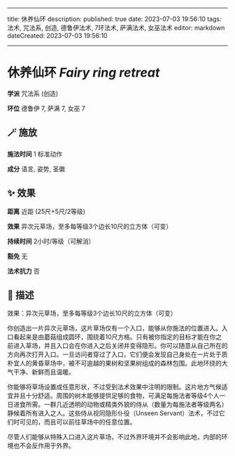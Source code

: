 
---
title: 休养仙环
description: 
published: true
date: 2023-07-03 19:56:10
tags: 法术, 咒法系, 创造, 德鲁伊法术, 7环法术, 萨满法术, 女巫法术
editor: markdown
dateCreated: 2023-07-03 19:56:10

---

# **休养仙环** *Fairy ring retreat*

**学派** 咒法系 (创造) 

**环位** 德鲁伊 7, 萨满 7, 女巫 7

## 🪄 施放

**施法时间** 1 标准动作

**成分** 语言, 姿势, 圣徽

## ✨ 效果  

**距离** 近距 (25尺+5尺/2等级) 

**效果** 异次元草场，至多每等级3个边长10尺的立方体（可变） 

**持续时间** 2小时/等级（可解消） 

**豁免** 无

**法术抗力** 否

## 📖 描述

效果：异次元草场，至多每等级3个边长10尺的立方体（可变）

你创造出一片异次元草场，这片草场仅有一个入口，能够从你施法的位置进入。入口看起来是由蘑菇组成圆环，围绕着10尺方格。只有被你指定的目标才能在你之前进入草场，并且入口会在你进入之后关闭并变得隐形。你可以随意从自己所在的方向再次打开入口。一旦访问者穿过了入口，它们便会发现自己身处在一片处于质朴宜人的黄昏草场中，被不可逾越的果树和坚果树组成的森林包围。此地环绕的大气干净、新鲜而且温暖。

你能够将草场设置成任意形状，不过受到法术效果中注明的限制。这片地方气候适宜并且十分舒适。周围的树木能够提供足够的食物，可满足每施法者等级4个人一日进食所需。一群几近透明的动物或精类外貌的侍从（数量为每施法者等级两名）静候着所有进入之人。这些侍从视同隐形仆役（Unseen Servant）法术，不过它们时可见的，而且可以前往草场中的任意位置。

尽管人们能够从特殊入口进入这片草场，不过外界环境并不会影响此地，内部的环境也不会反作用于外界。
    